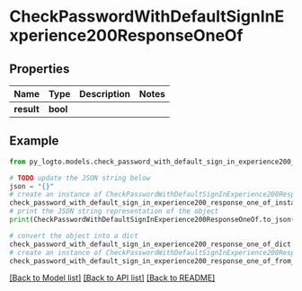 # CheckPasswordWithDefaultSignInExperience200ResponseOneOf


## Properties

Name | Type | Description | Notes
------------ | ------------- | ------------- | -------------
**result** | **bool** |  | 

## Example

```python
from py_logto.models.check_password_with_default_sign_in_experience200_response_one_of import CheckPasswordWithDefaultSignInExperience200ResponseOneOf

# TODO update the JSON string below
json = "{}"
# create an instance of CheckPasswordWithDefaultSignInExperience200ResponseOneOf from a JSON string
check_password_with_default_sign_in_experience200_response_one_of_instance = CheckPasswordWithDefaultSignInExperience200ResponseOneOf.from_json(json)
# print the JSON string representation of the object
print(CheckPasswordWithDefaultSignInExperience200ResponseOneOf.to_json())

# convert the object into a dict
check_password_with_default_sign_in_experience200_response_one_of_dict = check_password_with_default_sign_in_experience200_response_one_of_instance.to_dict()
# create an instance of CheckPasswordWithDefaultSignInExperience200ResponseOneOf from a dict
check_password_with_default_sign_in_experience200_response_one_of_from_dict = CheckPasswordWithDefaultSignInExperience200ResponseOneOf.from_dict(check_password_with_default_sign_in_experience200_response_one_of_dict)
```
[[Back to Model list]](../README.md#documentation-for-models) [[Back to API list]](../README.md#documentation-for-api-endpoints) [[Back to README]](../README.md)


